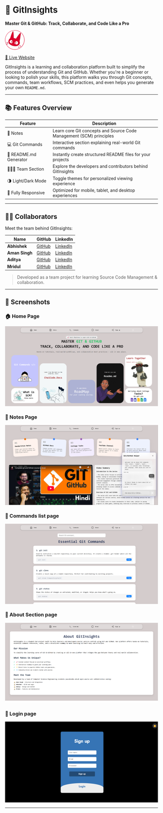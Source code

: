 # 🚀 GitInsights

**Master Git & GitHub: Track, Collaborate, and Code Like a Pro**

![GitInsights Banner](images/logo.png)

[🔗 Live Website](https://gitinsights-beta.vercel.app/)

GitInsights is a learning and collaboration platform built to simplify the process of understanding Git and GitHub. Whether you're a beginner or looking to polish your skills, this platform walks you through Git concepts, commands, team workflows, SCM practices, and even helps you generate your own `README.md`.

---

## 📚 Features Overview

| Feature                 | Description                                                                 |
|------------------------|-----------------------------------------------------------------------------|
| 📒 Notes               | Learn core Git concepts and Source Code Management (SCM) principles         |
| 💻 Git Commands         | Interactive section explaining real-world Git commands                      |
| 📄 README.md Generator | Instantly create structured README files for your projects                   |
| 🧑‍🤝‍🧑 Team Section         | Explore the developers and contributors behind GitInsights                |
| 🌗 Light/Dark Mode      | Toggle themes for personalized viewing experience                          |
| 📱 Fully Responsive     | Optimized for mobile, tablet, and desktop experiences                       |

---

## 👨‍💻 Collaborators

Meet the team behind GitInsights:

| Name       | GitHub                           | LinkedIn                        |
|------------|----------------------------------|----------------------------------|
| **Abhishek**   | [GitHub](https://github.com/abhishekkksharma) | [LinkedIn](https://linkedin.com) |
| **Aman Singh** | [GitHub](https://github.com)               | [LinkedIn](https://linkedin.com) |
| **Aditya**       | [GitHub](https://github.com)               | [LinkedIn](https://linkedin.com) |
| **Mridul**     | [GitHub](https://github.com)               | [LinkedIn](https://linkedin.com) |

> Developed as a team project for learning Source Code Management & collaboration.

---

## 📸 Screenshots

### 🏠 Home Page
![Home](images/Home.png)

### 📘 Notes Page
![Notes](images/Notes.png)

### 📄 Commands list page
![Readme](images/Commands.png)

### 📄 About Section page
![About](images/About.png)

### 📄 Login page
![Sign Up](images/login.png)

---

